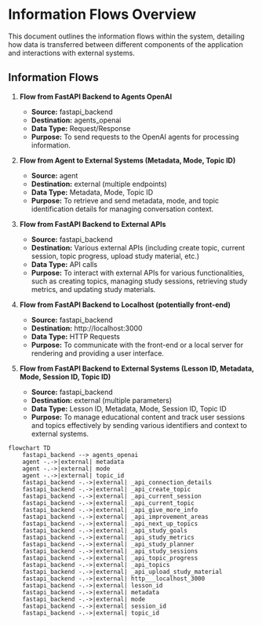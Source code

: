 # Information Flows Overview
This document outlines the information flows within the system, detailing how data is transferred between different components of the application and interactions with external systems.

## Information Flows

1. **Flow from FastAPI Backend to Agents OpenAI**
   - **Source:** fastapi_backend
   - **Destination:** agents_openai
   - **Data Type:** Request/Response
   - **Purpose:** To send requests to the OpenAI agents for processing information.

2. **Flow from Agent to External Systems (Metadata, Mode, Topic ID)**
   - **Source:** agent
   - **Destination:** external (multiple endpoints)
   - **Data Type:** Metadata, Mode, Topic ID
   - **Purpose:** To retrieve and send metadata, mode, and topic identification details for managing conversation context.

3. **Flow from FastAPI Backend to External APIs**
   - **Source:** fastapi_backend
   - **Destination:** Various external APIs (including create topic, current session, topic progress, upload study material, etc.)
   - **Data Type:** API calls
   - **Purpose:** To interact with external APIs for various functionalities, such as creating topics, managing study sessions, retrieving study metrics, and updating study materials.

4. **Flow from FastAPI Backend to Localhost (potentially front-end)**
   - **Source:** fastapi_backend
   - **Destination:** http://localhost:3000
   - **Data Type:** HTTP Requests
   - **Purpose:** To communicate with the front-end or a local server for rendering and providing a user interface.

5. **Flow from FastAPI Backend to External Systems (Lesson ID, Metadata, Mode, Session ID, Topic ID)**
   - **Source:** fastapi_backend
   - **Destination:** external (multiple parameters)
   - **Data Type:** Lesson ID, Metadata, Mode, Session ID, Topic ID
   - **Purpose:** To manage educational content and track user sessions and topics effectively by sending various identifiers and context to external systems.

```mermaid
flowchart TD
    fastapi_backend --> agents_openai
    agent -.->|external| metadata
    agent -.->|external| mode
    agent -.->|external| topic_id
    fastapi_backend -.->|external| _api_connection_details
    fastapi_backend -.->|external| _api_create_topic
    fastapi_backend -.->|external| _api_current_session
    fastapi_backend -.->|external| _api_current_topic
    fastapi_backend -.->|external| _api_give_more_info
    fastapi_backend -.->|external| _api_improvement_areas
    fastapi_backend -.->|external| _api_next_up_topics
    fastapi_backend -.->|external| _api_study_goals
    fastapi_backend -.->|external| _api_study_metrics
    fastapi_backend -.->|external| _api_study_planner
    fastapi_backend -.->|external| _api_study_sessions
    fastapi_backend -.->|external| _api_topic_progress
    fastapi_backend -.->|external| _api_topics
    fastapi_backend -.->|external| _api_upload_study_material
    fastapi_backend -.->|external| http___localhost_3000
    fastapi_backend -.->|external| lesson_id
    fastapi_backend -.->|external| metadata
    fastapi_backend -.->|external| mode
    fastapi_backend -.->|external| session_id
    fastapi_backend -.->|external| topic_id
```
